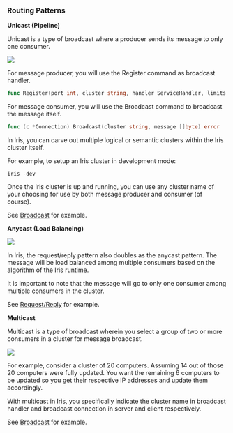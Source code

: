 <script>
  (function(i,s,o,g,r,a,m){i['GoogleAnalyticsObject']=r;i[r]=i[r]||function(){
  (i[r].q=i[r].q||[]).push(arguments)},i[r].l=1*new Date();a=s.createElement(o),
  m=s.getElementsByTagName(o)[0];a.async=1;a.src=g;m.parentNode.insertBefore(a,m)
  })(window,document,'script','//www.google-analytics.com/analytics.js','ga');

  ga('create', 'UA-71257746-1', 'auto');
  ga('send', 'pageview');

</script>

### Routing Patterns

**Unicast (Pipeline)**

Unicast is a type of broadcast where a producer sends its message to only one consumer.

<img src="../../img/320px-Unicast.svg.png">

For message producer, you will use the Register command as broadcast handler.

```go
func Register(port int, cluster string, handler ServiceHandler, limits *ServiceLimits) (*Service, error)
```

For message consumer, you will use the Broadcast command to broadcast the message itself.

```go
func (c *Connection) Broadcast(cluster string, message []byte) error
```

In Iris, you can carve out multiple logical or semantic clusters within the Iris cluster itself.

For example, to setup an Iris cluster in development mode:

```
iris -dev
```

Once the Iris cluster is up and running, you can use any cluster name of your choosing for use by both message producer and consumer (of course).

See <a href="#broadcast">Broadcast</a> for example.

**Anycast (Load Balancing)**

<img src="../../img/320px-Anycast.svg.png">

In Iris, the request/reply pattern also doubles as the anycast pattern. The message will be load balanced among multiple consumers based on
the algorithm of the Iris runtime.

It is important to note that the message will go to only one consumer among multiple consumers in the cluster.

See <a href="#requestreply">Request/Reply</a> for example.


**Multicast**

Multicast is a type of broadcast wherein you select a group of two or more consumers in a cluster for message broadcast.

<img src="../../img/320px-Multicast.svg.png">

For example, consider a cluster of 20 computers. Assuming 14 out of those 20 computers were fully updated. You want the remaining 6 computers
to be updated so you get their respective IP addresses and update them accordingly.

With multicast in Iris, you specifically indicate the cluster name in broadcast handler and broadcast connection in server and client respectively.

See <a href="#broadcast">Broadcast</a> for example.
